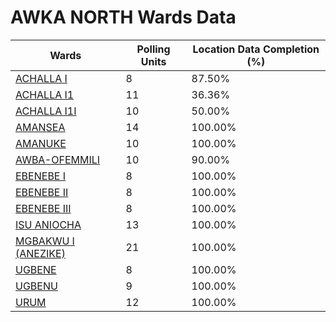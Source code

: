 
# AWKA NORTH Wards Data

| Wards | Polling Units | Location Data Completion (%) |
| ---- | ----- | ------- |
| [ACHALLA  I](./wards/815-achalla-i) | 8 | 87.50% |
| [ACHALLA  I1](./wards/816-achalla-i1) | 11 | 36.36% |
| [ACHALLA  I1I](./wards/817-achalla-i1i) | 10 | 50.00% |
| [AMANSEA](./wards/818-amansea) | 14 | 100.00% |
| [AMANUKE](./wards/819-amanuke) | 10 | 100.00% |
| [AWBA-OFEMMILI](./wards/820-awba-ofemmili) | 10 | 90.00% |
| [EBENEBE  I](./wards/821-ebenebe-i) | 8 | 100.00% |
| [EBENEBE  II](./wards/822-ebenebe-ii) | 8 | 100.00% |
| [EBENEBE  III](./wards/823-ebenebe-iii) | 8 | 100.00% |
| [ISU ANIOCHA](./wards/824-isu-aniocha) | 13 | 100.00% |
| [MGBAKWU  I (ANEZIKE)](./wards/825-mgbakwu-i-(anezike)) | 21 | 100.00% |
| [UGBENE](./wards/826-ugbene) | 8 | 100.00% |
| [UGBENU](./wards/827-ugbenu) | 9 | 100.00% |
| [URUM](./wards/828-urum) | 12 | 100.00% |




